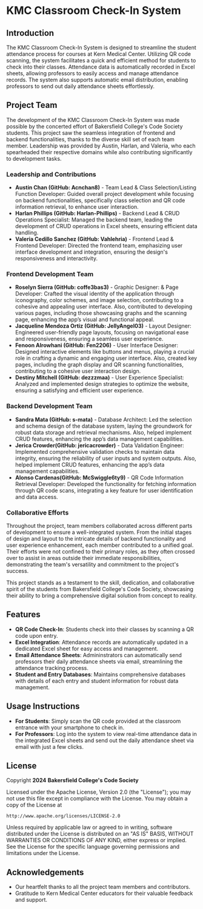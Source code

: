 # KMC Classroom Check-In System

## Introduction
The KMC Classroom Check-In System is designed to streamline the student attendance process for courses at Kern Medical Center. Utilizing QR code scanning, the system facilitates a quick and efficient method for students to check into their classes. Attendance data is automatically recorded in Excel sheets, allowing professors to easily access and manage attendance records. The system also supports automatic email distribution, enabling professors to send out daily attendance sheets effortlessly.

## Project Team

The development of the KMC Classroom Check-In System was made possible by the concerted effort of Bakersfield College's Code Society students. This project saw the seamless integration of frontend and backend functionalities, thanks to the diverse skill set of each team member. Leadership was provided by Austin, Harlan, and Valeria, who each spearheaded their respective domains while also contributing significantly to development tasks.

### Leadership and Contributions

- **Austin Chan (GitHub: Acnchan8)** - Team Lead & Class Selection/Listing Function Developer: Guided overall project development while focusing on backend functionalities, specifically class selection and QR code information retrieval, to enhance user interaction.
- **Harlan Phillips (GitHub: Harlan-Phillips)** - Backend Lead & CRUD Operations Specialist: Managed the backend team, leading the development of CRUD operations in Excel sheets, ensuring efficient data handling.
- **Valeria Cedillo Sanchez (GitHub: Vahlehria)** - Frontend Lead & Frontend Developer: Directed the frontend team, emphasizing user interface development and integration, ensuring the design's responsiveness and interactivity.

### Frontend Development Team

- **Roselyn Sierra (GitHub: coffe3bas3)** - Graphic Designer: & Page Developer: Crafted the visual identity of the application through iconography, color schemes, and image selection, contributing to a cohesive and appealing user interface. Also, contributed to developing various pages, including those showcasing graphs and the scanning page, enhancing the app’s visual and functional appeal.
- **Jacqueline Mendoza Ortiz (GitHub: JellyAngel03)** - Layout Designer: Engineered user-friendly page layouts, focusing on navigational ease and responsiveness, ensuring a seamless user experience.
- **Fenoon Alrowhani (GitHub: Fen2206)** - User Interface Designer: Designed interactive elements like buttons and menus, playing a crucial role in crafting a dynamic and engaging user interface. Also, created key pages, including the graph display and QR scanning functionalities, contributing to a cohesive user interaction design.
- **Destiny Mitchell (GitHub: dezzzmaa)** - User Experience Specialist: Analyzed and implemented design strategies to optimize the website, ensuring a satisfying and efficient user experience.

### Backend Development Team

- **Sandra Mata (GitHub: s-mata)** - Database Architect: Led the selection and schema design of the database system, laying the groundwork for robust data storage and retrieval mechanisms. Also, helped implement CRUD features, enhancing the app’s data management capabilities.
- **Jerica Crowder(GitHub: jericacrowder)** - Data Validation Engineer: Implemented comprehensive validation checks to maintain data integrity, ensuring the reliability of user inputs and system outputs. Also, helped implement CRUD features, enhancing the app’s data management capabilities.
- **Alonso Cardenas(GitHub: McSwiggle6ty9)** - QR Code Information Retrieval Developer: Developed the functionality for fetching information through QR code scans, integrating a key feature for user identification and data access.

### Collaborative Efforts

Throughout the project, team members collaborated across different parts of development to ensure a well-integrated system. From the initial stages of design and layout to the intricate details of backend functionality and user experience enhancement, each member contributed to a unified goal. Their efforts were not confined to their primary roles, as they often crossed over to assist in areas outside their immediate responsibilities, demonstrating the team's versatility and commitment to the project's success.

This project stands as a testament to the skill, dedication, and collaborative spirit of the students from Bakersfield College's Code Society, showcasing their ability to bring a comprehensive digital solution from concept to reality.

## Features
- **QR Code Check-In**: Students check into their classes by scanning a QR code upon entry.
- **Excel Integration**: Attendance records are automatically updated in a dedicated Excel sheet for easy access and management.
- **Email Attendance Sheets**: Admininstrators can automatically send professors their daily attendance sheets via email, streamlining the attendance tracking process.
- **Student and Entry Databases**: Maintains comprehensive databases with details of each entry and student information for robust data management.

## Usage Instructions 
- **For Students**: Simply scan the QR code provided at the classroom entrance with your smartphone to check in.
- **For Professors**: Log into the system to view real-time attendance data in the integrated Excel sheets and send out the daily attendance sheet via email with just a few clicks.

## License
Copyright **2024** **Bakersfield College's Code Society**

Licensed under the Apache License, Version 2.0 (the "License");
you may not use this file except in compliance with the License.
You may obtain a copy of the License at

    http://www.apache.org/licenses/LICENSE-2.0

Unless required by applicable law or agreed to in writing, software
distributed under the License is distributed on an "AS IS" BASIS,
WITHOUT WARRANTIES OR CONDITIONS OF ANY KIND, either express or implied.
See the License for the specific language governing permissions and
limitations under the License.

## Acknowledgements
- Our heartfelt thanks to all the project team members and contributors.
- Gratitude to Kern Medical Center educators for their valuable feedback and support.
